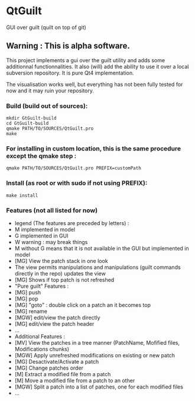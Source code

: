 QtGuilt
=======
GUI over guilt (quilt on top of git)

Warning : This is alpha software. 
-------
 
This project implements a gui over the guilt utility and adds some additionnal functionnalities. 
It also (will) add the ability to use it over a local subversion repository. 
It is pure Qt4 implementation. 

The visualisation works well, but everything has not been fully tested for now and it may ruin your repository.


### Build (build out of sources):
    mkdir GtGuilt-build
    cd GtGuilt-build
    qmake PATH/TO/SOURCES/QtGuilt.pro
    make
### For installing in custom location, this is the same procedure except the qmake step : 
    qmake PATH/TO/SOURCES/QtGuilt.pro PREFIX=customPath
### Install (as root or with sudo if not using PREFIX): 
    make install

### Features (not all listed for now)
* legend (The features are preceded by letters) : 
 * M implemented in model
 * G implemented in GUI
 * W warning : may break things
 * M without G means that it is not available in the GUI but implemented in model
* [MG] View the patch stack in one look
 * The view permits manipulations and manipulations (guilt commands directly in the repo) updates the view 
* [MG] Shows if top patch is not refreshed
* "Pure guilt" Features :
 * [MG] push
 * [MG] pop
 * [MG] "goto" : double click on a patch an it becomes top
 * [MG] rename
 * [MGW] edit/view the patch directly
 * [MG] edit/view the patch header
 * ...
* Additional Features : 
 * [MV] View the patches in a tree manner (PatchName, Mofified files, Modifications chunks)
 * [MGW] Apply unrefreshed modifications on existing or new patch
 * [MG] Desactivate/Activate a patch
 * [MG] Change patches order
 * [M] Extract a modified file from a patch
 * [M] Move a modified file from a patch to an other
 * [MGW] Split a patch into a list of patches, one for each modified files
 * ...

